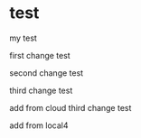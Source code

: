 # test
my test

first change test

second change test

third change test

add from cloud
third change test

add from local4
